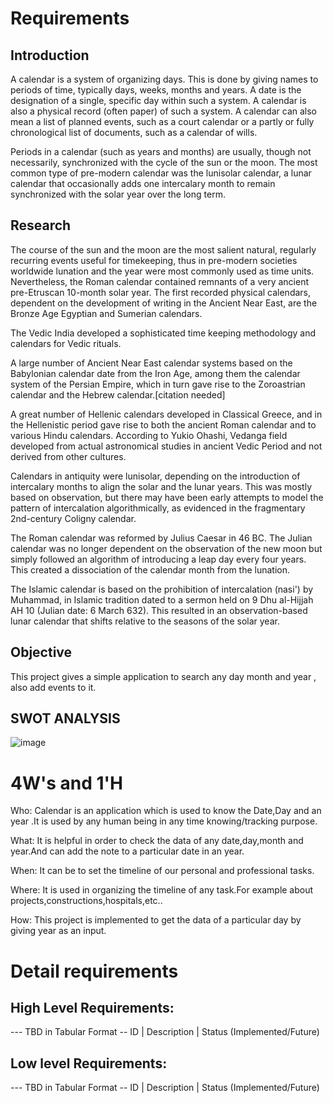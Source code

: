 # Requirements
## Introduction
A calendar is a system of organizing days. This is done by giving names to periods of time, typically days, weeks, months and years. A date is the designation of a single, specific day within such a system. A calendar is also a physical record (often paper) of such a system. A calendar can also mean a list of planned events, such as a court calendar or a partly or fully chronological list of documents, such as a calendar of wills.

Periods in a calendar (such as years and months) are usually, though not necessarily, synchronized with the cycle of the sun or the moon. The most common type of pre-modern calendar was the lunisolar calendar, a lunar calendar that occasionally adds one intercalary month to remain synchronized with the solar year over the long term.

## Research
The course of the sun and the moon are the most salient natural, regularly recurring events useful for timekeeping, thus in pre-modern societies worldwide lunation and the year were most commonly used as time units. Nevertheless, the Roman calendar contained remnants of a very ancient pre-Etruscan 10-month solar year. The first recorded physical calendars, dependent on the development of writing in the Ancient Near East, are the Bronze Age Egyptian and Sumerian calendars.

The Vedic India developed a sophisticated time keeping methodology and calendars for Vedic rituals.

A large number of Ancient Near East calendar systems based on the Babylonian calendar date from the Iron Age, among them the calendar system of the Persian Empire, which in turn gave rise to the Zoroastrian calendar and the Hebrew calendar.[citation needed]

A great number of Hellenic calendars developed in Classical Greece, and in the Hellenistic period gave rise to both the ancient Roman calendar and to various Hindu calendars. According to Yukio Ohashi, Vedanga field developed from actual astronomical studies in ancient Vedic Period and not derived from other cultures.

Calendars in antiquity were lunisolar, depending on the introduction of intercalary months to align the solar and the lunar years. This was mostly based on observation, but there may have been early attempts to model the pattern of intercalation algorithmically, as evidenced in the fragmentary 2nd-century Coligny calendar.

The Roman calendar was reformed by Julius Caesar in 46 BC. The Julian calendar was no longer dependent on the observation of the new moon but simply followed an algorithm of introducing a leap day every four years. This created a dissociation of the calendar month from the lunation.

The Islamic calendar is based on the prohibition of intercalation (nasi') by Muhammad, in Islamic tradition dated to a sermon held on 9 Dhu al-Hijjah AH 10 (Julian date: 6 March 632). This resulted in an observation-based lunar calendar that shifts relative to the seasons of the solar year.

## Objective
This project gives a simple application to search any day month and year , also add events to it.


## SWOT ANALYSIS

![image](https://user-images.githubusercontent.com/80733877/114917622-ca5caa00-9e43-11eb-9c37-efddee5c527f.png)


# 4W&#39;s and 1&#39;H
Who:
Calendar is an application which is used to know the Date,Day and an year .It is used by any human being in any time knowing/tracking purpose.

What:
It is helpful in order to check the data of any date,day,month and year.And can add the note to a particular date in an year.

When:
It can be to set the timeline of our personal and professional tasks.

Where:
It is used in organizing the timeline of any task.For example about projects,constructions,hospitals,etc..

How:
This project is implemented to get the data of a particular day by giving year as an input.


# Detail requirements
## High Level Requirements:
--- TBD in Tabular Format 
-- ID | Description | Status (Implemented/Future)


##  Low level Requirements:
--- TBD in Tabular Format 
-- ID | Description | Status (Implemented/Future)
